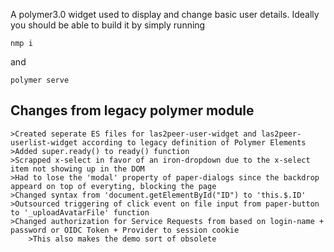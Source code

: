 A polymer3.0 widget used to display and change basic user details.
Ideally you should be able to build it by simply running
```
nmp i
```
and
```
polymer serve
```

## Changes from legacy polymer module
	>Created seperate ES files for las2peer-user-widget and las2peer-userlist-widget according to legacy definition of Polymer Elements
	>Added super.ready() to ready() function
	>Scrapped x-select in favor of an iron-dropdown due to the x-select item not showing up in the DOM
	>Had to lose the 'modal' property of paper-dialogs since the backdrop appeard on top of everyting, blocking the page
	>Changed syntax from 'document.getElementById("ID") to 'this.$.ID'
	>Outsourced triggering of click event on file input from paper-button to '_uploadAvatarFile' function
	>Changed authorization for Service Requests from based on login-name + password or OIDC Token + Provider to session cookie
		>This also makes the demo sort of obsolete
